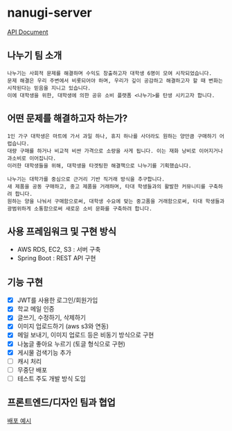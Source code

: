 # nanugi-server
[API Document](https://api.nanugi.ml/swagger-ui.html)

## 나누기 팀 소개
```
나누기는 사회적 문제를 해결하며 수익도 창출하고자 대학생 6명이 모여 시작되었습니다.
문제 해결은 우리 주변에서 비롯되어야 하며, 우리가 깊이 공감하고 해결하고자 할 때 변화는 시작된다는 믿음을 지니고 있습니다.
이에 대학생을 위한, 대학생에 의한 공유 소비 플랫폼 <나누기>를 탄생 시키고자 합니다.
```

## 어떤 문제를 해결하고자 하는가?
```
1인 가구 대학생은 마트에 가서 과일 하나, 휴지 하나를 사더라도 원하는 양만큼 구매하기 어렵습니다.
대량 구매를 하거나 비교적 비싼 가격으로 소량을 사게 됩니다. 이는 재화 낭비로 이어지거나 과소비로 이어집니다.
이러한 대학생들을 위해, 대학생을 타겟팅한 해결책으로 나누기를 기획했습니다. 

나누기는 대학가를 중심으로 근거리 기반 직거래 방식을 추구합니다.
새 제품을 공동 구매하고, 중고 제품을 거래하며, 타대 학생들과의 활발한 커뮤니티를 구축하려 합니다.
원하는 양을 나눠서 구매함으로써, 대학생 수요에 맞는 중고품을 거래함으로써, 타대 학생들과 광범위하게 소통함으로써 새로운 소비 문화를 구축하려 합니다. 
```
## 사용 프레임워크 및 구현 방식
- AWS RDS, EC2, S3 : 서버 구축
- Spring Boot : REST API 구현

## 기능 구현
- [x] JWT를 사용한 로그인/회원가입
- [x] 학교 메일 인증
- [x] 글쓰기, 수정하기, 삭제하기
- [x] 이미지 업로드하기 (aws s3와 연동)
- [x] 메일 보내기, 이미지 업로드 등은 비동기 방식으로 구현
- [x] 나눔글 좋아요 누르기 (토글 형식으로 구현)
- [x] 게시물 검색기능 추가
- [ ] 캐시 처리
- [ ] 무중단 배포
- [ ] 테스트 주도 개발 방식 도입

## 프론트엔드/디자인 팀과 협업
[배포 예시](https://nanugi.github.io/nanugi-web/)
